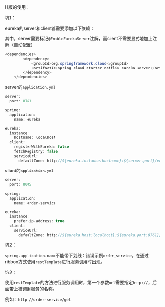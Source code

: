 

H版的使用：

坑1：

eureka的server和client都需要添加以下依赖：

其中，server需要标记`@EnableEurekaServer`注解，而client不需要显式地加上注解（自动配置）

```java
<dependencies>
        <dependency>
            <groupId>org.springframework.cloud</groupId>
            <artifactId>spring-cloud-starter-netflix-eureka-server</artifactId>
        </dependency>
    </dependencies>
```



server的`application.yml`

```java
server:
  port: 8761
      
spring:
  application:
    name: eureka 
        
eureka:
  instance:
    hostname: localhost
  client:
    registerWithEureka: false
    fetchRegistry: false
    serviceUrl:
      defaultZone: http://${eureka.instance.hostname}:${server.port}/eureka/
```



client的`application.yml`

```java
server:
  port: 8005
      
spring:
  application:
    name: order-service
        
eureka:
  instance:
    prefer-ip-address: true
  client:
    serviceUrl:
      defaultZone: http://${eureka.host:localhost}:${eureka.port:8761}/eureka/
```



坑2：

`spring.application.name`不能带下划线：错误示例`order_service`。在通过ribbon方式使用`restTemplate`进行服务调用时出现。



坑3：

使用`restTemplate`的方法进行服务调用时，第一个参数`url`需要指定`http://`，后面带上被调用服务的名称。

例如：`http://order-service/get`



